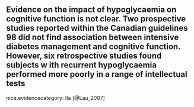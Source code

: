 Evidence on the impact of hypoglycaemia on cognitive function is not clear. Two prospective studies reported within the Canadian guidelines 98 did not find association between intensive diabetes management and cognitive function. However, six retrospective studies found subjects w ith recurrent hypoglycaemia performed more poorly in a range of intellectual tests
---
 nice.evidencecategory: IIa
[@Lau_2007]
